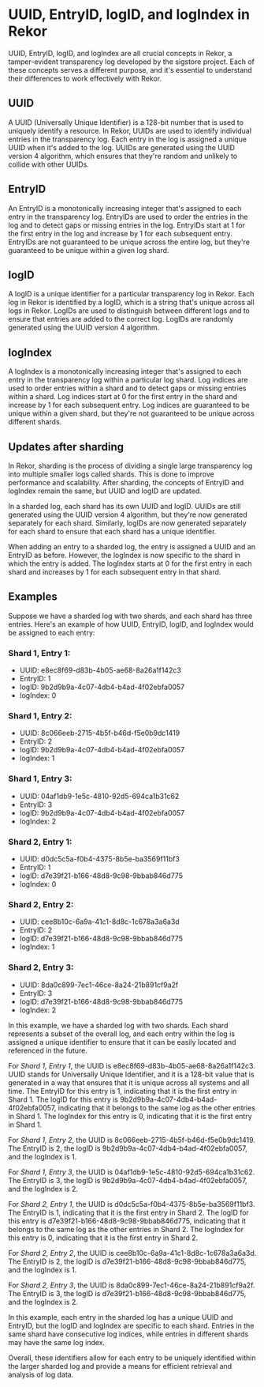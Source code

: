 # UUID, EntryID, logID, and logIndex in Rekor

UUID, EntryID, logID, and logIndex are all crucial concepts in Rekor, a tamper-evident transparency log developed by the sigstore project. Each of these concepts serves a different purpose, and it's essential to understand their differences to work effectively with Rekor.

## UUID
A UUID (Universally Unique Identifier) is a 128-bit number that is used to uniquely identify a resource. In Rekor, UUIDs are used to identify individual entries in the transparency log. Each entry in the log is assigned a unique UUID when it's added to the log. UUIDs are generated using the UUID version 4 algorithm, which ensures that they're random and unlikely to collide with other UUIDs.

## EntryID
An EntryID is a monotonically increasing integer that's assigned to each entry in the transparency log. EntryIDs are used to order the entries in the log and to detect gaps or missing entries in the log. EntryIDs start at 1 for the first entry in the log and increase by 1 for each subsequent entry. EntryIDs are not guaranteed to be unique across the entire log, but they're guaranteed to be unique within a given log shard.

## logID
A logID is a unique identifier for a particular transparency log in Rekor. Each log in Rekor is identified by a logID, which is a string that's unique across all logs in Rekor. LogIDs are used to distinguish between different logs and to ensure that entries are added to the correct log. LogIDs are randomly generated using the UUID version 4 algorithm.

## logIndex
A logIndex is a monotonically increasing integer that's assigned to each entry in the transparency log within a particular log shard. Log indices are used to order entries within a shard and to detect gaps or missing entries within a shard. Log indices start at 0 for the first entry in the shard and increase by 1 for each subsequent entry. Log indices are guaranteed to be unique within a given shard, but they're not guaranteed to be unique across different shards.

## Updates after sharding
In Rekor, sharding is the process of dividing a single large transparency log into multiple smaller logs called shards. This is done to improve performance and scalability. After sharding, the concepts of EntryID and logIndex remain the same, but UUID and logID are updated.

In a sharded log, each shard has its own UUID and logID. UUIDs are still generated using the UUID version 4 algorithm, but they're now generated separately for each shard. Similarly, logIDs are now generated separately for each shard to ensure that each shard has a unique identifier.

When adding an entry to a sharded log, the entry is assigned a UUID and an EntryID as before. However, the logIndex is now specific to the shard in which the entry is added. The logIndex starts at 0 for the first entry in each shard and increases by 1 for each subsequent entry in that shard.

## **Examples**
Suppose we have a sharded log with two shards, and each shard has three entries. Here's an example of how UUID, EntryID, logID, and logIndex would be assigned to each entry:

### Shard 1, Entry 1:
* UUID: e8ec8f69-d83b-4b05-ae68-8a26a1f142c3
* EntryID: 1
* logID: 9b2d9b9a-4c07-4db4-b4ad-4f02ebfa0057
* logIndex: 0

### Shard 1, Entry 2:
* UUID: 8c066eeb-2715-4b5f-b46d-f5e0b9dc1419
* EntryID: 2
* logID: 9b2d9b9a-4c07-4db4-b4ad-4f02ebfa0057
* logIndex: 1

### Shard 1, Entry 3:
* UUID: 04af1db9-1e5c-4810-92d5-694ca1b31c62
* EntryID: 3
* logID: 9b2d9b9a-4c07-4db4-b4ad-4f02ebfa0057
* logIndex: 2

### Shard 2, Entry 1:
* UUID: d0dc5c5a-f0b4-4375-8b5e-ba3569f11bf3
* EntryID: 1
* logID: d7e39f21-b166-48d8-9c98-9bbab846d775
* logIndex: 0

### Shard 2, Entry 2:
* UUID: cee8b10c-6a9a-41c1-8d8c-1c678a3a6a3d
* EntryID: 2
* logID: d7e39f21-b166-48d8-9c98-9bbab846d775
* logIndex: 1

### Shard 2, Entry 3:
* UUID: 8da0c899-7ec1-46ce-8a24-21b891cf9a2f
* EntryID: 3
* logID: d7e39f21-b166-48d8-9c98-9bbab846d775
* logIndex: 2

In this example, we have a sharded log with two shards. Each shard represents a subset of the overall log, and each entry within the log is assigned a unique identifier to ensure that it can be easily located and referenced in the future.

For *Shard 1, Entry 1*, the UUID is e8ec8f69-d83b-4b05-ae68-8a26a1f142c3. UUID stands for Universally Unique Identifier, and it is a 128-bit value that is generated in a way that ensures that it is unique across all systems and all time. The EntryID for this entry is 1, indicating that it is the first entry in Shard 1. The logID for this entry is 9b2d9b9a-4c07-4db4-b4ad-4f02ebfa0057, indicating that it belongs to the same log as the other entries in Shard 1. The logIndex for this entry is 0, indicating that it is the first entry in Shard 1.

For *Shard 1, Entry 2*, the UUID is 8c066eeb-2715-4b5f-b46d-f5e0b9dc1419. The EntryID is 2, the logID is 9b2d9b9a-4c07-4db4-b4ad-4f02ebfa0057, and the logIndex is 1.

For *Shard 1, Entry 3*, the UUID is 04af1db9-1e5c-4810-92d5-694ca1b31c62. The EntryID is 3, the logID is 9b2d9b9a-4c07-4db4-b4ad-4f02ebfa0057, and the logIndex is 2.

For *Shard 2, Entry 1*, the UUID is d0dc5c5a-f0b4-4375-8b5e-ba3569f11bf3. The EntryID is 1, indicating that it is the first entry in Shard 2. The logID for this entry is d7e39f21-b166-48d8-9c98-9bbab846d775, indicating that it belongs to the same log as the other entries in Shard 2. The logIndex for this entry is 0, indicating that it is the first entry in Shard 2.

For *Shard 2, Entry 2*, the UUID is cee8b10c-6a9a-41c1-8d8c-1c678a3a6a3d. The EntryID is 2, the logID is d7e39f21-b166-48d8-9c98-9bbab846d775, and the logIndex is 1.

For *Shard 2, Entry 3*, the UUID is 8da0c899-7ec1-46ce-8a24-21b891cf9a2f. The EntryID is 3, the logID is d7e39f21-b166-48d8-9c98-9bbab846d775, and the logIndex is 2.

In this example, each entry in the sharded log has a unique UUID and EntryID, but the logID and logIndex are specific to each shard. Entries in the same shard have consecutive log indices, while entries in different shards may have the same log index.

Overall, these identifiers allow for each entry to be uniquely identified within the larger sharded log and provide a means for efficient retrieval and analysis of log data.
